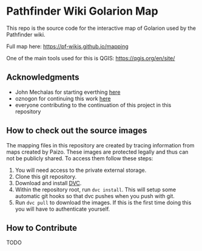 # Pathfinder Wiki Golarion Map

This repo is the source code for the interactive map of Golarion used by the Pathfinder wiki.

Full map here: https://pf-wikis.github.io/mapping

One of the main tools used for this is QGIS: https://qgis.org/en/site/

## Acknowledgments

* John Mechalas for starting everthing [here](https://www.dungeonetics.com/golarion-geography/index.html)
* oznogon for continuing this work [here](https://oznogon.com/golarion)
* everyone contributing to the continuation of this project in this repository

## How to check out the source images

The mapping files in this repository are created by tracing information from maps created by Paizo. These images are protected legally and thus can not be publicly shared. To access them follow these steps:

1. You will need access to the private external storage.
2. Clone this git repository.
3. Download and install [DVC](https://dvc.org/).
4. Within the repository root, run ```dvc install```. This will setup some automatic git hooks so that dvc pushes when you push with git.
5. Run ```dvc pull``` to download the images. If this is the first time doing this you will have to authenticate yourself.

## How to Contribute

TODO
